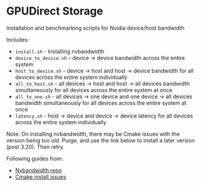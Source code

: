 # GPUDirect Storage
Installation and benchmarking scripts for Nvidia device/host bandwidth

Includes:
- `install.sh` - Installing nvbandwidth 
- `device_to_device.sh` - device -> device bandwidth across the entire system
- `host_to_device.sh` - device -> host and host -> device bandwidth for all devices across the entire system individually
- `all_to_host.sh` - all devices -> host and host -> all devices bandwidth simultaneously for all devices across the entire system at once
- `all_to_one.sh` - all devices -> one device and one device -> all devices bandwidth simultaneously for all devices across the entire system at once
- `latency.sh` - host -> device and device -> device latency for all devices across the entire system individually

Note:
On installing nvbandwidth, there may be Cmake issues with the version being too old. Purge, and use the link below to install a later version (post 3.20). Then retry.

Following guides from:
- [Nvbandwidth repo](https://github.com/NVIDIA/nvbandwidth/tree/main)
- [Cmake install issues](https://askubuntu.com/questions/829310/how-to-upgrade-cmake-in-ubuntu)
